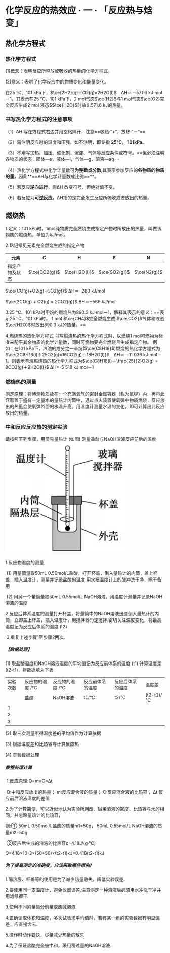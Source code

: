 # 化学反应的热效应 · 一 · 「反应热与焓变」

## 热化学方程式

### 热化学方程式

(1)概念：表明反应所释放或吸收的热量的化学方程式。

(2)意义：表明了化学反应中的物质变化和能量变化。

在25 ℃、101 kPa下，$\ce{2H2}(g)＋O2(g)=2H2O(l)$　ΔH＝－571.6 kJ·mol－1，其表示在25 ℃、101 kPa下，2 mol气态$\ce{H2}$与1 mol气态$\ce{O2}完全反应生成2 mol 液态$$\ce{H2O}$时放出571.6 kJ的热量。



### 书写热化学方程式的注意事项

（1）ΔH 写在方程式右边并用空格隔开，注意==吸热:“+”，放热:“－”==

（2）需注明反应时的温度和压强。如不注明，即专指 **25℃， 101kPa**。

（3）不用写加热、加压、催化剂、沉淀、气体等反应条件或符号。==但必须注明各物质的状态：固体—s，液体—l，气体—g，溶液—aq==

（4）热化学方程式中化学计量数可**为整数或分数**,其表示参加反应的**各物质的物质的量**，因此**==ΔH与化学计量数成比例==**。 

（5）若反应**逆向进行**，则ΔH 改变符号，但绝对值不变。

（6）若反应为**可逆反应**，ΔH指的是完全发生反应所吸收或者放出的热量。





## 燃烧热

1.定义：101 kPa时，1mol纯物质完全燃烧生成指定产物时所放出的热量，叫做该物质的燃烧热，单位为kJ/mol。

2.熟记常见元素完全燃烧生成的指定产物

| 元素           | C             | H             | S             | N            |
| -------------- | ------------- | ------------- | ------------- | ------------ |
| 指定产物及状态 | $\ce{CO2(g)}$ | $\ce{H2O(l)}$ | $\ce{SO2(g)}$ | $\ce{N2(g)}$ |

$\ce{CO(g)+O2(g)=CO2(g)}$  ∆H＝−283 kJ/mol

$\ce{2CO(g) + O2(g)  =   2CO2(g)}$  ∆H＝−566 kJ/mol

3.25 ℃、101 kPa时甲烷的燃烧热为890.3 kJ·mol－1，解释其表示的意义：==表示25 ℃、101 kPa时， 1 mol $\ce{CH4}$完全燃烧生成 $\ce{CO2}$气体和液态 $\ce{H2O}$时放出890.3 kJ的热量。==

4.燃烧热的热化学方程式
书写燃烧热的热化学方程式时，以燃烧1 mol可燃物为标准来配平其余物质的化学计量数，同时可燃物要完全燃烧且生成指定产物。
例如：在101 kPa下，汽油的成分之一辛烷($\ce{C8H18}$)燃烧的热化学方程式为$\ce{2C8H18(l)＋25O2(g)=16CO2(g)＋18H2O(l)}$　ΔH＝－11 036 kJ·mol－1。则表示辛烷燃烧热的热化学方程式为$\ce{C8H18(l)＋\frac{25}{2}O2(g) = 8CO2(g)＋9H2O(l)}$   ΔH=-5 518 kJ·mol－1

### 燃烧热的测量

测定原理：将待测物质放在一个充满氧气的密封金属容器（称为氧弹）内，再将此容器置于盛有一定量水的量热计内筒中，通过点火装置使氧弹中物质燃烧，反应放出的热量会使氧弹外面的水温升高。用温度计测量水温的变化，即可计算出此反应放出的热量。



### 中和反应反应热的测定实验

请按照下列步骤，用简易量热计 (如图) 测量盐酸与NaOH溶液反应前后的温度<img src="img/img1.png" />

1.反应物温度的测量

​	(1) 用量筒量取50mL 0.50mol/L盐酸，打开杯盖，倒入量热计的内筒，盖上杯盖，插入温度计，测量并记录盐酸的温度.用水把温度计上的酸冲洗干净，擦干备用

​	(2) 用另一个量筒量取50mL 0.55mol/L NaOH溶液，用温度计测量并记录NaOH溶液的温度

​	2.反应后体系温度的测量打开杯盖，将量筒中的NaOH溶液迅速倒入量热计的内筒，立即盖上杯盖，插入温度计，用搅拌器匀速搅拌.密切关注温度变化，将最高温度记为反应后体系的温度 (t2)

​	3.重复上述步骤1至步骤2两次.

##### 【数据处理】

(1) 取盐酸温度和NaOH溶液温度的平均值记为反应前体系的温度 (t1).计算温度差 (t2-t1)，将数据填入下表

<table>
    <tr>
        <td>实验次数</td>
        <td>反应物的温度 /℃</td>
        <td>反应物的温度 /℃</td>
        <td>反应前体系的温度 </td>
        <td>反应后体系的温度</td>
        <td>温度差</td>
    </tr>
    <tr>
        <td></td>
        <td>盐酸</td>
        <td>NaOH溶液</td>
        <td>t1/℃</td>
        <td>t2/℃</td>
        <td>(t2-t1)/℃</td>
    </tr>
    <tr>
        <td>1</td>
        <td></td>
        <td></td>
        <td></td>
        <td></td>
        <td></td>
    </tr>
    <tr>
        <td>2</td>
        <td></td>
        <td></td>
        <td></td>
        <td></td>
        <td></td>
    </tr>
    <tr>
        <td>3</td>
        <td></td>
        <td></td>
        <td></td>
        <td></td>
        <td></td>
    </tr>
</table>

(2) 取三次测量所得温度差的平均值作为计算依据

(3) 根据温度差和比热容等计算反应热

(4) 实验数据处理



##### 数据处理计算

​	1.反应原理:Q=m×C×Δt

​		Q:中和反应放出的热量； m:反应混合液的质量； C:反应混合液的比热容； Δt:反应前后溶液温度的差值

​	2.为了计算简便，可以近似地认为实验所用酸、碱稀溶液的密度、比热容与水的相同，并忽略量热计的比热容，

则:① 50mL 0.50mol/L盐酸的质量m1=50g， 50mL 0.55mol/L NaOH溶液的质量m2=50g.

​	②反应后生成的溶液的比热容c=4.18J/(g∙℃)

Q=4.18×10-3×(50+50)×(t2-t1)kJ=0.418(t2-t1)kJ



##### 为了提高测定的准确度，应该采取哪些措施?

1.隔热层、杯盖等的使用是为了减少热量散失，降低实验误差. 

2.要使用同一支温度计，避免仪器误差.注意测定一种溶液后必须用水冲洗干净并用滤纸擦干. 

3.使用不同的量筒分别量取酸碱溶液

4.正确读取体积和温度，多次试验求平均值时，若有某一组的实验数据有明显偏差，应直接舍去. 

5.操作时动作要快，尽量减少热量的散失

6.为了保证盐酸完全被中和，采用稍过量的NaOH溶液.
